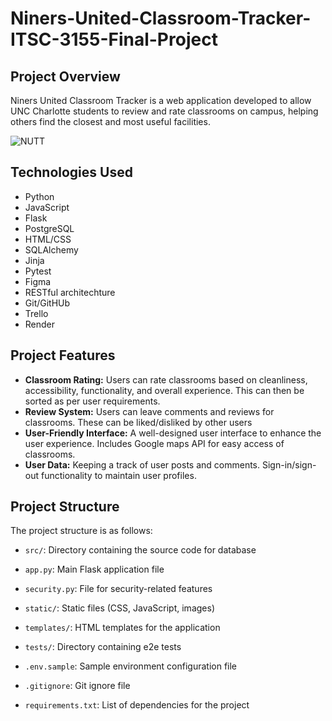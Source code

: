 # Niners-United-Classroom-Tracker-ITSC-3155-Final-Project

## Project Overview

Niners United Classroom Tracker is a web application developed to allow UNC Charlotte students to review and rate classrooms on campus, helping others find the closest and most useful facilities.


![NUTT](https://github.com/mustafaap/Niners-United-Classroom-Tracker-ITSC-3155-Final-Project/assets/123131622/9f39bd85-647f-4fb8-941d-620d3000d4c0)


## Technologies Used

- Python
- JavaScript
- Flask
- PostgreSQL
- HTML/CSS
- SQLAlchemy
- Jinja
- Pytest
- Figma
- RESTful architechture
- Git/GitHUb
- Trello
- Render

## Project Features

- **Classroom Rating:** Users can rate classrooms based on cleanliness, accessibility, functionality, and overall experience. This can then be sorted as per user requirements.
- **Review System:** Users can leave comments and reviews for classrooms. These can be liked/disliked by other users
- **User-Friendly Interface:** A well-designed user interface to enhance the user experience. Includes Google maps API for easy access of classrooms.
- **User Data:** Keeping a track of user posts and comments. Sign-in/sign-out functionality to maintain user profiles.

## Project Structure

The project structure is as follows:

- `src/`: Directory containing the source code for database
  
- `app.py`: Main Flask application file
  
- `security.py`: File for security-related features

- `static/`: Static files (CSS, JavaScript, images)

- `templates/`: HTML templates for the application

- `tests/`: Directory containing e2e tests

- `.env.sample`: Sample environment configuration file

- `.gitignore`: Git ignore file

- `requirements.txt`: List of dependencies for the project

